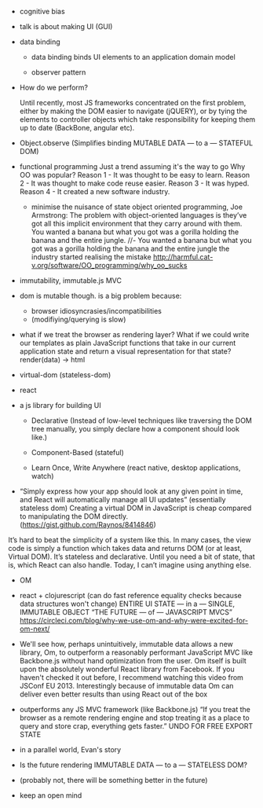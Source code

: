 - cognitive bias

- talk is about making UI (GUI)

- data binding
    
    - data binding binds UI elements to an application domain model
    
    - observer pattern
    
- How do we perform?

    Until recently, most JS frameworks concentrated on the first problem, either by making the DOM easier to navigate (jQUERY), or by tying the elements to controller objects which take responsibility for keeping them up to date (BackBone, angular etc).


- Object.observe
    (Simplifies binding
    MUTABLE DATA
    — to a —
    STATEFUL DOM)

- functional programming
    Just a trend
    assuming it's the way to go
    Why OO was popular?
    Reason 1 - It was thought to be easy to learn.
    Reason 2 - It was thought to make code reuse easier.
    Reason 3 - It was hyped.
    Reason 4 - It created a new software industry.
    - minimise the nuisance of state
    object oriented programming, Joe Armstrong:
    The problem with object-oriented languages is they’ve got all this implicit environment that they carry around with them. You wanted a banana but what you got was a gorilla holding the banana and the entire jungle.
    //- You wanted a banana but what you got was a gorilla holding the banana and the entire 
    jungle
    the industry started realising the mistake
    http://harmful.cat-v.org/software/OO_programming/why_oo_sucks

- immutability, 
    immutable.js
    MVC


- dom is mutable though. is a big problem because: 
    - browser idiosyncrasies/incompatibilities
    - (modifiying/querying is slow)

- what if we treat the browser as rendering layer?
    What if we could write our templates as plain JavaScript functions that take in our current application state and return a visual representation for that state?
    render(data) -> html

- virtual-dom (stateless-dom)

- react 
- a js library for building UI
    
    - Declarative (Instead of low-level techniques like traversing the DOM tree manually, you simply declare how a component should look like.)
    
    - Component-Based (stateful)
    
    - Learn Once, Write Anywhere (react native, desktop applications, watch)

- “Simply express how your app should look at any given point in time, and React will automatically manage all UI updates” (essentially stateless dom)
Creating a virtual DOM in JavaScript is cheap compared to manipulating the DOM directly. (https://gist.github.com/Raynos/8414846)

It’s hard to beat the simplicity of a system like this. In many cases, the view code is simply a function which takes data and returns DOM (or at least, Virtual DOM). It’s stateless and declarative. Until you need a bit of state, that is, which React can also handle. Today, I can’t imagine using anything else.

- OM


- react + clojurescript (can do fast reference equality checks because data structures won't change)
    ENTIRE UI STATE
    — in a —
    SINGLE, IMMUTABLE OBJECT
    “THE FUTURE
    — of —
    JAVASCRIPT MVCS”
    https://circleci.com/blog/why-we-use-om-and-why-were-excited-for-om-next/

- We'll see how, perhaps unintuitively, immutable data allows a new library, Om, to outperform a reasonably performant JavaScript MVC like Backbone.js without hand optimization from the user. Om itself is built upon the absolutely wonderful React library from Facebook. If you haven't checked it out before, I recommend watching this video from JSConf EU 2013. Interestingly because of immutable data Om can deliver even better results than using React out of the box

- outperforms any JS MVC framework (like Backbone.js)
    “If you treat the browser as a remote rendering engine and stop treating it as a place to query and store crap, everything gets faster.”
    UNDO FOR FREE
    EXPORT STATE

- in a parallel world, Evan's story

- Is the future rendering IMMUTABLE DATA — to a — STATELESS DOM?

- (probably not, there will be something better in the future)

- keep an open mind
